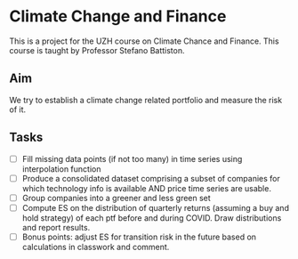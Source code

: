 # Climate Change and Finance

This is a project for the UZH course on Climate Chance and Finance. This course is taught by Professor Stefano Battiston.

## Aim
We try to establish a climate change related portfolio and measure the risk of it.

## Tasks
- [ ] Fill missing data points (if not too many) in time series using interpolation function 
- [ ] Produce a consolidated dataset comprising a subset of companies for which technology info is available AND price time series are usable.
- [ ] Group companies into a greener and less green set
- [ ] Compute ES on the distribution of quarterly returns (assuming a buy and hold strategy) of each ptf before and during COVID. Draw distributions and report results.
- [ ] Bonus points: adjust ES for transition risk in the future based on calculations in classwork and comment.
